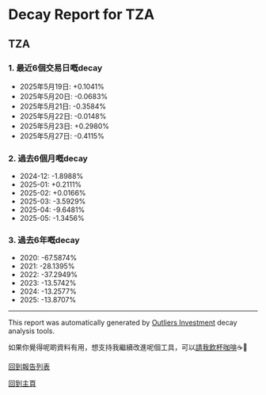 # Decay Report for TZA

## TZA

### 1. 最近6個交易日嘅decay

- 2025年5月19日: +0.1041%
- 2025年5月20日: -0.0683%
- 2025年5月21日: -0.3584%
- 2025年5月22日: -0.0148%
- 2025年5月23日: +0.2980%
- 2025年5月27日: -0.4115%

### 2. 過去6個月嘅decay

- 2024-12: -1.8988%
- 2025-01: +0.2111%
- 2025-02: +0.0166%
- 2025-03: -3.5929%
- 2025-04: -9.6481%
- 2025-05: -1.3456%

### 3. 過去6年嘅decay

- 2020: -67.5874%
- 2021: -28.1395%
- 2022: -37.2949%
- 2023: -13.5742%
- 2024: -13.2577%
- 2025: -13.8707%

------------------------------
This report was automatically generated by [Outliers Investment](https://outliersecon.github.io/Outliers-Investment/) decay analysis tools.

如果你覺得呢啲資料有用，想支持我繼續改進呢個工具，可以[請我飲杯咖啡](https://buymeacoffee.com/outliersecon)☕🙏

[回到報告列表](https://outliersecon.github.io/Outliers-Investment/reports/reports_public)

[回到主頁](https://outliersecon.github.io/Outliers-Investment/)